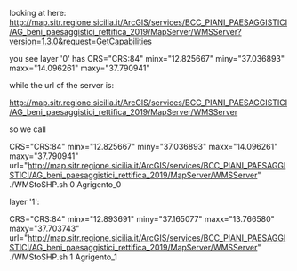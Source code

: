 looking at here:
http://map.sitr.regione.sicilia.it/ArcGIS/services/BCC_PIANI_PAESAGGISTICI/AG_beni_paesaggistici_rettifica_2019/MapServer/WMSServer?version=1.3.0&request=GetCapabilities

you see layer '0' has CRS="CRS:84" minx="12.825667" miny="37.036893" maxx="14.096261" maxy="37.790941"

while the url of the server is:

http://map.sitr.regione.sicilia.it/ArcGIS/services/BCC_PIANI_PAESAGGISTICI/AG_beni_paesaggistici_rettifica_2019/MapServer/WMSServer

so we call

CRS="CRS:84" minx="12.825667" miny="37.036893" maxx="14.096261" maxy="37.790941" url="http://map.sitr.regione.sicilia.it/ArcGIS/services/BCC_PIANI_PAESAGGISTICI/AG_beni_paesaggistici_rettifica_2019/MapServer/WMSServer" ./WMStoSHP.sh 0 Agrigento_0

layer '1':

CRS="CRS:84" minx="12.893691" miny="37.165077" maxx="13.766580" maxy="37.703743" url="http://map.sitr.regione.sicilia.it/ArcGIS/services/BCC_PIANI_PAESAGGISTICI/AG_beni_paesaggistici_rettifica_2019/MapServer/WMSServer" ./WMStoSHP.sh 1 Agrigento_1
